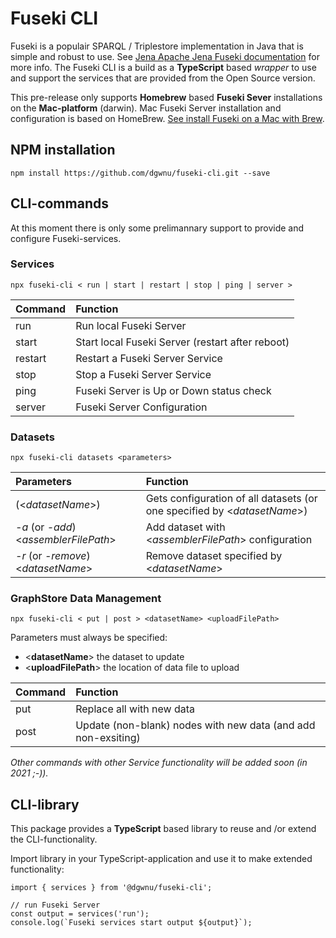 # Fuseki CLI

Fuseki is a populair SPARQL / Triplestore implementation in Java that is simple and robust to use. See [Jena Apache Jena Fuseki documentation](https://jena.apache.org/documentation/fuseki2/index.html) for more info. The Fuseki CLI is a build as a __TypeScript__ based _wrapper_ to use and support the services that are provided from the Open Source version.
  
This pre-release only supports __Homebrew__ based __Fuseki Sever__ installations on the __Mac-platform__ (darwin). Mac Fuseki Server installation and configuration is based on HomeBrew.
[See install Fuseki on a Mac with Brew](https://brewinstall.org/install-fuseki-on-mac-with-brew/).

## NPM installation

````
npm install https://github.com/dgwnu/fuseki-cli.git --save
````

## CLI-commands

At this moment there is only some prelimannary support to provide and configure Fuseki-services.

### Services

````
npx fuseki-cli < run | start | restart | stop | ping | server >
````

| Command | Function |
|---------|:------------|
| run | Run local Fuseki Server |
| start | Start local Fuseki Server (restart after reboot) |
| restart | Restart a Fuseki Server Service |
| stop | Stop a Fuseki Server Service |
| ping | Fuseki Server is Up or Down status check |
| server | Fuseki Server Configuration |

### Datasets
````
npx fuseki-cli datasets <parameters>
````
| Parameters | Function |
|:------------|:------------|
| (<_datasetName_>) | Gets configuration of all datasets (or one specified by <_datasetName_>) |
| _-a_ (or _-add_) <_assemblerFilePath_> | Add dataset with <_assemblerFilePath_> configuration |
| _-r_ (or _-remove_) <_datasetName_> | Remove dataset specified by <_datasetName_>

### GraphStore Data Management
````
npx fuseki-cli < put | post > <datasetName> <uploadFilePath>
````
Parameters must always be specified:  
- <__datasetName__> the dataset to update
- <__uploadFilePath__> the location of data file to upload   

| Command | Function |
|---------|:------------|
| put | Replace all with new data |
| post | Update (non-blank) nodes with new data (and add non-exsiting) |
_Other commands with other Service functionality will be added soon (in 2021 ;-))._

## CLI-library

This package provides a __TypeScript__ based library to reuse and /or extend the CLI-functionality.  
  
Import library in your TypeScript-application and use it to make extended functionality:
````
import { services } from '@dgwnu/fuseki-cli';

// run Fuseki Server
const output = services('run');
console.log(`Fuseki services start output ${output}`);

````